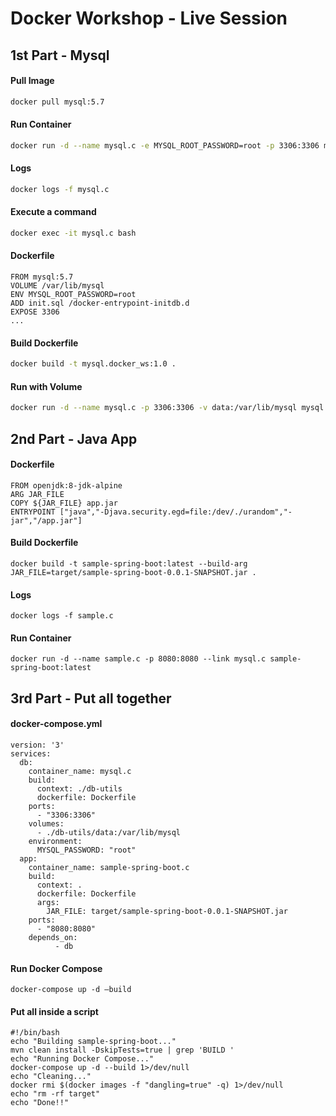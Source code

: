 # Docker Workshop - Live Session

## 1st Part - Mysql
#### Pull Image
```sh
docker pull mysql:5.7
```
#### Run Container
```sh
docker run -d --name mysql.c -e MYSQL_ROOT_PASSWORD=root -p 3306:3306 mysql:5.7
```
#### Logs
```sh
docker logs -f mysql.c
```
#### Execute a command
```sh
docker exec -it mysql.c bash
```
#### Dockerfile
```
FROM mysql:5.7
VOLUME /var/lib/mysql
ENV MYSQL_ROOT_PASSWORD=root
ADD init.sql /docker-entrypoint-initdb.d
EXPOSE 3306
...
```
#### Build Dockerfile
```sh
docker build -t mysql.docker_ws:1.0 .
```
#### Run with Volume
```sh
docker run -d --name mysql.c -p 3306:3306 -v data:/var/lib/mysql mysql.docker_ws:1.0
```
## 2nd Part - Java App
#### Dockerfile
```
FROM openjdk:8-jdk-alpine
ARG JAR_FILE
COPY ${JAR_FILE} app.jar
ENTRYPOINT ["java","-Djava.security.egd=file:/dev/./urandom","-jar","/app.jar"]
```
#### Build Dockerfile
```
docker build -t sample-spring-boot:latest --build-arg JAR_FILE=target/sample-spring-boot-0.0.1-SNAPSHOT.jar .
```
#### Logs
```
docker logs -f sample.c
```
#### Run Container
```
docker run -d --name sample.c -p 8080:8080 --link mysql.c sample-spring-boot:latest
```
## 3rd Part - Put all together
#### docker-compose.yml
```
version: '3'
services:
  db:
    container_name: mysql.c
    build:
      context: ./db-utils
      dockerfile: Dockerfile
    ports:
      - "3306:3306"
    volumes:
      - ./db-utils/data:/var/lib/mysql
    environment:
      MYSQL_PASSWORD: "root"
  app:
    container_name: sample-spring-boot.c
    build:
      context: .
      dockerfile: Dockerfile
      args:
        JAR_FILE: target/sample-spring-boot-0.0.1-SNAPSHOT.jar
    ports:
      - "8080:8080"
    depends_on:
          - db
```
#### Run Docker Compose
```
docker-compose up -d —build
```
#### Put all inside a script
```
#!/bin/bash
echo "Building sample-spring-boot..."
mvn clean install -DskipTests=true | grep 'BUILD '
echo "Running Docker Compose..."
docker-compose up -d --build 1>/dev/null
echo "Cleaning..."
docker rmi $(docker images -f "dangling=true" -q) 1>/dev/null
echo "rm -rf target"
echo "Done!!"
```